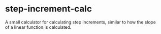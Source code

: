 # step-increment-calc
A small calculator for calculating step increments, similar to how the slope of a linear function is calculated.
